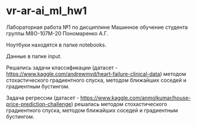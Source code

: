 # vr-ar-ai_ml_hw1

Лабораторная работа №1 по дисциплине Машинное обучение студента группы М8О-107М-20 Пономаренко А.Г.

Ноутбуки находятся в папке notebooks.

Данные в папке input.

Решались задачи классификации (датасет - https://www.kaggle.com/andrewmvd/heart-failure-clinical-data) методом стохастического градиентного спуска, методом ближайших соседей и градиентным бустингом.

Задача регрессии (датасет - https://www.kaggle.com/anmolkumar/house-price-prediction-challenge) решалась методом стохастического градиентного спуска, методом ближайших соседей и градиентным бустингом.

